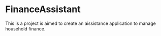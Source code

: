 # FinanceAssistant
This is a project is aimed to create an aissistance application to manage household finance.
